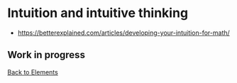 # Intuition and intuitive thinking

- <https://betterexplained.com/articles/developing-your-intuition-for-math/>

## Work in progress

[Back to Elements](README.md#intuition-and-intuitive-thinking)
